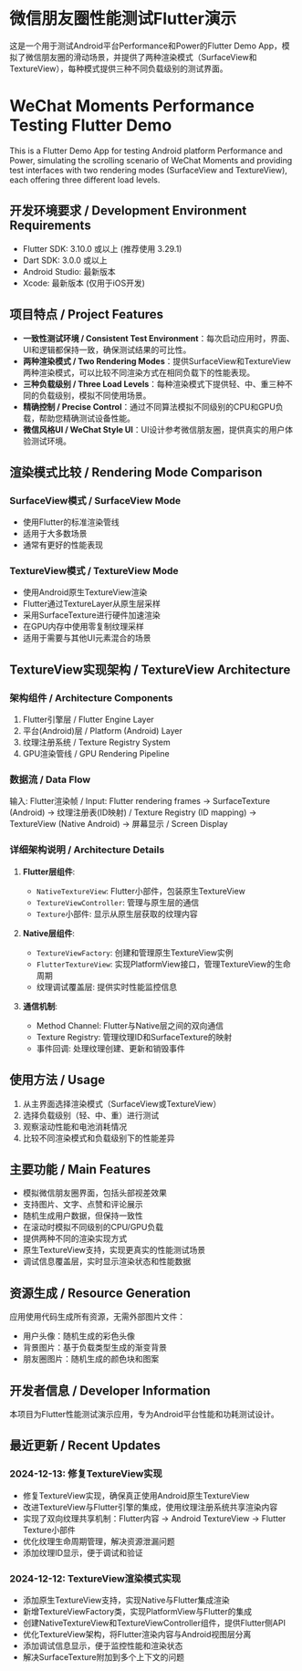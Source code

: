 # 微信朋友圈性能测试Flutter演示

这是一个用于测试Android平台Performance和Power的Flutter Demo App，模拟了微信朋友圈的滑动场景，并提供了两种渲染模式（SurfaceView和TextureView），每种模式提供三种不同负载级别的测试界面。

# WeChat Moments Performance Testing Flutter Demo

This is a Flutter Demo App for testing Android platform Performance and Power, simulating the scrolling scenario of WeChat Moments and providing test interfaces with two rendering modes (SurfaceView and TextureView), each offering three different load levels.

## 开发环境要求 / Development Environment Requirements

- Flutter SDK: 3.10.0 或以上 (推荐使用 3.29.1)
- Dart SDK: 3.0.0 或以上
- Android Studio: 最新版本
- Xcode: 最新版本 (仅用于iOS开发)

## 项目特点 / Project Features

- **一致性测试环境 / Consistent Test Environment**：每次启动应用时，界面、UI和逻辑都保持一致，确保测试结果的可比性。
- **两种渲染模式 / Two Rendering Modes**：提供SurfaceView和TextureView两种渲染模式，可以比较不同渲染方式在相同负载下的性能表现。
- **三种负载级别 / Three Load Levels**：每种渲染模式下提供轻、中、重三种不同的负载级别，模拟不同使用场景。
- **精确控制 / Precise Control**：通过不同算法模拟不同级别的CPU和GPU负载，帮助您精确测试设备性能。
- **微信风格UI / WeChat Style UI**：UI设计参考微信朋友圈，提供真实的用户体验测试环境。

## 渲染模式比较 / Rendering Mode Comparison

### SurfaceView模式 / SurfaceView Mode
- 使用Flutter的标准渲染管线
- 适用于大多数场景
- 通常有更好的性能表现

### TextureView模式 / TextureView Mode
- 使用Android原生TextureView渲染
- Flutter通过TextureLayer从原生层采样
- 采用SurfaceTexture进行硬件加速渲染
- 在GPU内存中使用零复制纹理采样
- 适用于需要与其他UI元素混合的场景

## TextureView实现架构 / TextureView Architecture

### 架构组件 / Architecture Components
1. Flutter引擎层 / Flutter Engine Layer
2. 平台(Android)层 / Platform (Android) Layer 
3. 纹理注册系统 / Texture Registry System
4. GPU渲染管线 / GPU Rendering Pipeline

### 数据流 / Data Flow
输入: Flutter渲染帧 / Input: Flutter rendering frames
→ SurfaceTexture (Android)
→ 纹理注册表(ID映射) / Texture Registry (ID mapping)
→ TextureView (Native Android)
→ 屏幕显示 / Screen Display

### 详细架构说明 / Architecture Details
1. **Flutter层组件**:
   - `NativeTextureView`: Flutter小部件，包装原生TextureView
   - `TextureViewController`: 管理与原生层的通信
   - `Texture`小部件: 显示从原生层获取的纹理内容

2. **Native层组件**:
   - `TextureViewFactory`: 创建和管理原生TextureView实例
   - `FlutterTextureView`: 实现PlatformView接口，管理TextureView的生命周期
   - 纹理调试覆盖层: 提供实时性能监控信息

3. **通信机制**:
   - Method Channel: Flutter与Native层之间的双向通信
   - Texture Registry: 管理纹理ID和SurfaceTexture的映射
   - 事件回调: 处理纹理创建、更新和销毁事件

## 使用方法 / Usage

1. 从主界面选择渲染模式（SurfaceView或TextureView）
2. 选择负载级别（轻、中、重）进行测试
3. 观察滚动性能和电池消耗情况
4. 比较不同渲染模式和负载级别下的性能差异

## 主要功能 / Main Features

- 模拟微信朋友圈界面，包括头部视差效果
- 支持图片、文字、点赞和评论展示
- 随机生成用户数据，但保持一致性
- 在滚动时模拟不同级别的CPU/GPU负载
- 提供两种不同的渲染实现方式
- 原生TextureView支持，实现更真实的性能测试场景
- 调试信息覆盖层，实时显示渲染状态和性能数据

## 资源生成 / Resource Generation

应用使用代码生成所有资源，无需外部图片文件：
- 用户头像：随机生成的彩色头像
- 背景图片：基于负载类型生成的渐变背景
- 朋友圈图片：随机生成的颜色块和图案

## 开发者信息 / Developer Information

本项目为Flutter性能测试演示应用，专为Android平台性能和功耗测试设计。

## 最近更新 / Recent Updates

### 2024-12-13: 修复TextureView实现
- 修复TextureView实现，确保真正使用Android原生TextureView
- 改进TextureView与Flutter引擎的集成，使用纹理注册系统共享渲染内容
- 实现了双向纹理共享机制：Flutter内容 -> Android TextureView -> Flutter Texture小部件
- 优化纹理生命周期管理，解决资源泄漏问题
- 添加纹理ID显示，便于调试和验证

### 2024-12-12: TextureView渲染模式实现
- 添加原生TextureView支持，实现Native与Flutter集成渲染
- 新增TextureViewFactory类，实现PlatformView与Flutter的集成
- 创建NativeTextureView和TextureViewController组件，提供Flutter侧API
- 优化TextureView架构，将Flutter渲染内容与Android视图层分离
- 添加调试信息显示，便于监控性能和渲染状态
- 解决SurfaceTexture附加到多个上下文的问题
